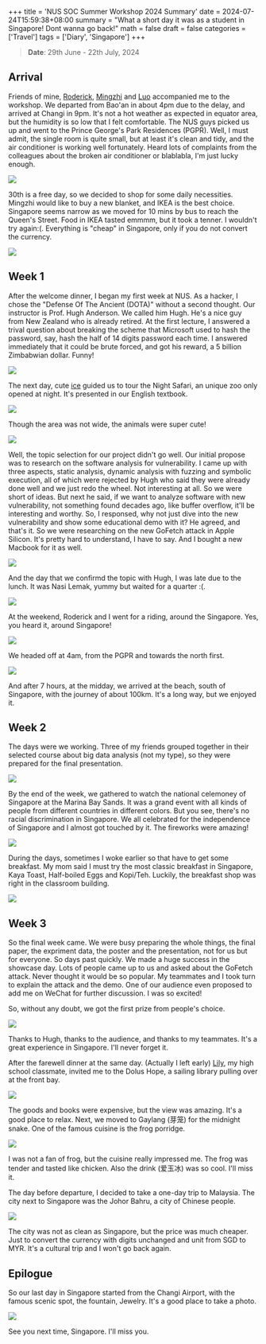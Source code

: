 +++
title = 'NUS SOC Summer Workshop 2024 Summary'
date = 2024-07-24T15:59:38+08:00
summary = "What a short day it was as a student in Singapore! Dont wanna go back!"
math = false
draft = false
categories = ['Travel']
tags = ['Diary', 'Singapore']
+++

> **Date**: 29th June - 22th July, 2024

## Arrival

Friends of mine, [Roderick](https://github.com/RoderickQiu), [Mingzhi](https://github.com/Dilemma-CMZ) and [Luo](https://github.com/wLUOw) accompanied me to the workshop. We departed from Bao'an in about 4pm due to the delay, and arrived at Changi in 9pm. It's not a hot weather as expected in equator area, but the humidity is so low that I felt comfortable. The NUS guys picked us up and went to the Prince George's Park Residences (PGPR). Well, I must admit, the single room is quite small, but at least it's clean and tidy, and the air conditioner is working well fortunately. Heard lots of complaints from the colleagues about the broken air conditioner or blablabla, I'm just lucky enough.

![](./dorm.jpeg)

30th is a free day, so we decided to shop for some daily necessities. Mingzhi would like to buy a new blanket, and IKEA is the best choice. Singapore seems narrow as we moved for 10 mins by bus to reach the Queen's Street. Food in IKEA tasted emmmm, but it took a tenner. I wouldn't try again:(. Everything is "cheap" in Singapore, only if you do not convert the currency.

![](./ikea.jpeg)

## Week 1

After the welcome dinner, I began my first week at NUS. As a hacker, I chose the "Defense Of The Ancient (DOTA)" without a second thought. Our instructor is Prof. Hugh Anderson. We called him Hugh. He's a nice guy from New Zealand who is already retired. At the first lecture, I answered a trival question about breaking the scheme that Microsoft used to hash the password, say, hash the half of 14 digits password each time. I answered immediately that it could be brute forced, and got his reward, a 5 billion Zimbabwian dollar. Funny!

![](./hugh.jpg)

The next day, cute [ice](https://github.com/icelocke) guided us to tour the Night Safari, an unique zoo only opened at night. It's presented in our English textbook.

![](./night-safari.jpeg)

Though the area was not wide, the animals were super cute!

![](./animal.jpeg)

Well, the topic selection for our project didn't go well. Our initial propose was to research on the software analysis for vulnerability. I came up with three aspects, static analysis, dynamic analysis with fuzzing and symbolic execution, all of which were rejected by Hugh who said they were already done well and we just redo the wheel. Not interesting at all. So we were short of ideas. But next he said, if we want to analyze software with new vulnerability, not something found decades ago, like buffer overflow, it'll be interesting and worthy. So, I responsed, why not just dive into the new vulnerability and show some educational demo with it? He agreed, and that's it. So we were researching on the new GoFetch attack in Apple Silicon. It's pretty hard to understand, I have to say. And I bought a new Macbook for it as well.

![](./old-new.jpeg)

And the day that we confirmd the topic with Hugh, I was late due to the lunch. It was Nasi Lemak, yummy but waited for a quarter :(.

![](./nasi.jpeg)

At the weekend, Roderick and I went for a riding, around the Singapore. Yes, you heard it, around Singapore!

![](./cycle1.jpeg)

We headed off at 4am, from the PGPR and towards the north first.

![](./cycle2.jpeg)

And after 7 hours, at the midday, we arrived at the beach, south of Singapore, with the journey of about 100km. It's a long way, but we enjoyed it.

## Week 2

The days were we working. Three of my friends grouped together in their selected course about big data analysis (not my type), so they were prepared for the final presentation.

![](./practice.jpeg)

By the end of the week, we gathered to watch the national celemoney of Singapore at the Marina Bay Sands. It was a grand event with all kinds of people from different countries in different colors. But you see, there's no racial discrimination in Singapore. We all celebrated for the independence of Singapore and I almost got touched by it. The fireworks were amazing!

![](./fire.jpeg)

During the days, sometimes I woke earlier so that have to get some breakfast. My mom said I must try the most classic breakfast in Singapore, Kaya Toast, Half-boiled Eggs and Kopi/Teh. Luckily, the breakfast shop was right in the classroom building.

![](./breakfast.jpeg)


## Week 3

So the final week came. We were busy preparing the whole things, the final paper, the expriment data, the poster and the presentation, not for us but for everyone. So days past quickly. We made a huge success in the showcase day. Lots of people came up to us and asked about the GoFetch attack. Never thought it would be so popular. My teammates and I took turn to explain the attack and the demo. One of our audience even proposed to add me on WeChat for further discussion. I was so excited!

So, without any doubt, we got the first prize from people's choice.

![](./prize.png)

Thanks to Hugh, thanks to the audience, and thanks to my teammates. It's a great experience in Singapore. I'll never forget it.

After the farewell dinner at the same day. (Actually I left early) [Lily](https://github.com/liliyigz), my high school classmate, invited me to the Dolus Hope, a sailing library pulling over at the front bay.

![](./dolus-hope.jpeg)

The goods and books were expensive, but the view was amazing. It's a good place to relax. Next, we moved to Gaylang (芽笼) for the midnight snake. One of the famous cuisine is the frog porridge.

![](./dinner.jpeg)

I was not a fan of frog, but the cuisine really impressed me. The frog was tender and tasted like chicken. Also the drink (爱玉冰) was so cool. I'll miss it.

The day before departure, I decided to take a one-day trip to Malaysia. The city next to Singapore was the Johor Bahru, a city of Chinese people.

![](./tan.jpeg)

The city was not as clean as Singapore, but the price was much cheaper. Just to convert the currency with digits unchanged and unit from SGD to MYR. It's a cultural trip and I won't go back again.


## Epilogue

So our last day in Singapore started from the Changi Airport, with the famous scenic spot, the fountain, Jewelry. It's a good place to take a photo.

![](./changi.jpeg)

See you next time, Singapore. I'll miss you.

